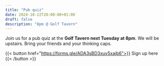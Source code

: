 ```yaml
---
title: "Pub quiz"
date: 2024-10-22T20:00:00+01:00
draft: false
description: "8pm @ Golf Tavern"
---
```

Join us for a pub quiz at the **Golf Tavern next Tuesday at 8pm**. We will be upstairs. Bring your friends and your thinking caps.

{{< button href="https://forms.gle/ADA3sBD3xuv5xajb6">}}
Sign up here
{{< /button >}}
